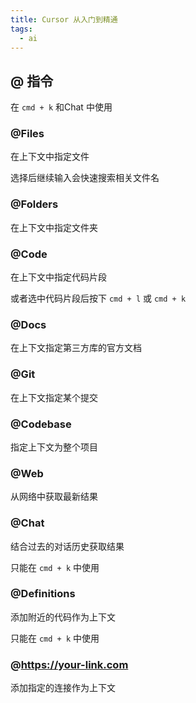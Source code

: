 ```yaml
---
title: Cursor 从入门到精通
tags:
  - ai
---
```

## @ 指令

在 `cmd + k` 和Chat 中使用

### @Files

在上下文中指定文件

选择后继续输入会快速搜索相关文件名

### @Folders

在上下文中指定文件夹

### @Code

在上下文中指定代码片段

或者选中代码片段后按下 `cmd + l` 或 `cmd + k`

### @Docs

在上下文指定第三方库的官方文档

### @Git

在上下文指定某个提交

### @Codebase

指定上下文为整个项目

### @Web

从网络中获取最新结果

### @Chat

结合过去的对话历史获取结果

只能在 `cmd + k` 中使用

### @Definitions

添加附近的代码作为上下文

只能在 `cmd + k` 中使用

### @https://your-link.com

添加指定的连接作为上下文


